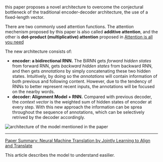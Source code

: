 this paper proposes a novel architecture to overcome the conjectural bottleneck of the traditional encoder-decoder architecture, the use of a fixed-length vector. 

There are two commonly used attention functions. The attention mechenism proposed by this paper is also called **additive attention**, and the other is **dot-product (multiplicative) attention** proposed in [Attention is all you need](attention-is-all-you-need.md)



The new architecture consists of:

- **encoder: a bidirectional RNN.** The BiRNN gets *forward hidden states* from forward RNN, gets *backward hidden states* from backward RNN, and then gets *annotations* by simply concatenating these two hidden states. Intuitively, by doing so the *annotations* will contain information of both previous and following content. However, due to the tendency of RNNs to better represent recent inputs, the annotations will be focused on the nearby words.
- **decoder: Alignment Model + RNN.** Compared with previous decoder, the *context vector* is the weighted sum of hidden states of encoder at every step. With this new approach the information can be sprea throughout the sequence of annotations, which can be selectively retrived by the decoder accordingly. 

![architecture of the model mentioned in the paper](image/neural-machine-translation-by-jointly-learning-to-align-and-translate-table1.jpeg)

---

[Paper Summary: Neural Machine Translation by Jointly Learning to Align and Translate](https://medium.com/@hyponymous/paper-summary-neural-machine-translation-by-jointly-learning-to-align-and-translate-84970177e08c)

This article describes the model to understand easilier.

